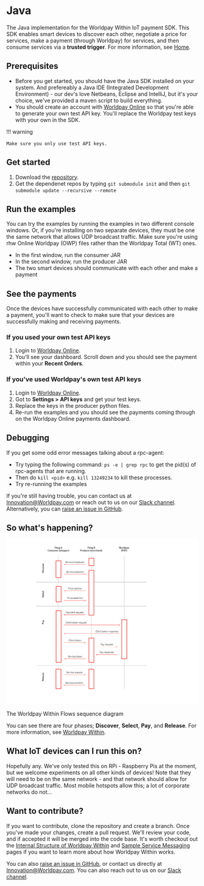 # Java 

The Java implementation for the Worldpay Within IoT payment SDK. This SDK enables smart devices to discover each other, negotiate a price for services, make a payment (through Worldpay) for services, and then consume services via a **trusted trigger**. For more information, see [Home](index).

## Prerequisites

*   Before you get started, you should have the Java SDK installed on your system. And prefereably a Java IDE (Integrated Development Environment) - our dev's love Netbeans, Eclipse and IntelliJ, but it's your choice, we've provided a maven script to build everything. 
*   You should create an account with [Worldpay Online](https://online.worldpay.com) so that you're able to generate your own test API key. You'll replace the Worldpay test keys with your own in the SDK.

!!! warning

    Make sure you only use test API keys.

## Get started

1. Download the [repository](https://github.com/WPTechInnovation/wpw-sdk-java).
2. Get the dependenet repos by typing `git submodule init` and then `git submodule update --recursive --remote`
 
## Run the examples

You can try the examples by running the examples in two different console windows. Or, if you're installing on two separate devices, they must be one the same network that allows UDP broadcast traffic. Make sure you're using rhw Online Worldpay (OWP) files rather than the Worldpay Total (WT) ones.

*   In the first window, run the consumer JAR
*   In the second window, run the producer JAR
*   The two smart devices should communicate with each other and make a payment

## See the payments

Once the devices have successfully communicated with each other to make a payment, you'll want to check to make sure that your devices are successfully making and receiving payments.

### If you used your own test API keys

1.  Login to [Worldpay Online](https://online.worldpay.com).
2.  You'll see your dashboard. Scroll down and you should see the payment within your **Recent Orders**.

### If you've used Worldpay's own test API keys

1.  Login to [Worldpay Online](http://online.worldpay.com).
2.  Got to **Settings > API keys** and get your test keys.
3.  Replace the keys in the producer python files.
4.  Re-run the examples and you should see the payments coming through on the Worldpay Online payments dashboard.

## Debugging

If you get some odd error messages talking about a rpc-agent:

*   Try typing the following command: `ps -e | grep rpc` to get the pid(s) of rpc-agents that are running.
*   Then do `kill <pid>` e.g. `kill 13249234` to kill these processes.
*   Try re-running the examples

If you're still having trouble, you can contact us at [Innovation@Worldpay.com](mailto:innovation@worldpay.com) or reach out to us on our [Slack channel](iotpay.slack.com). Alternatively, you can [raise an issue in GitHub](https://github.com/WPTechInnovation/worldpay-within-sdk/issues).

## So what's happening?

![The Worldpay Within puzzle piece](images/architecture/Architecture1.png)
<figcaption>The Worldpay Within Flows sequence diagram</figcaption>

You can see there are four phases; **Discover**, **Select**, **Pay**, and **Release**. For more information, see [Worldpay Within](http://www.worldpaywithin.com).

## What IoT devices can I run this on?

Hopefully any. We've only tested this on RPi - Raspberry Pis at the moment, but we welcome experiments on all other kinds of devices! Note that they will need to be on the same network - and that network should allow for UDP broadcast traffic. Most mobile hotspots allow this; a lot of corporate networks do not...

## Want to contribute?

If you want to contribute, clone the repository and create a branch. Once you've made your changes, create a pull request. We'll review your code, and if accepted it will be merged into the code base. It's worth checkout out the [Internal Structure of Worldpay Within](internal-structure) and [Sample Service Messaging](sample-service-messaging) pages if you want to learn more about how Worldpay Within works.

You can also [raise an issue in GitHub](https://github.com/WPTechInnovation/worldpay-within-sdk/issues), or contact us directly at [Innovation@Worldpay.com](mailto:innovation@worldpay.com). You can also reach out to us on our [Slack channel](iotpay.slack.com).
